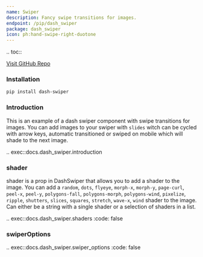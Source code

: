 ```yaml
---
name: Swiper
description: Fancy swipe transitions for images.
endpoint: /pip/dash_swiper
package: dash_swiper
icon: ph:hand-swipe-right-duotone
---
```


.. toc::

[Visit GitHub Repo](https://github.com/pip-install-python/dash_swiper)

### Installation

```bash
pip install dash-swiper
```

### Introduction

This is an example of a dash swiper component with swipe transitions for images. You can add images to your swiper with `slides` witch can be cycled with arrow keys, automatic transitioned or swiped on mobile which will shade to the next image.

.. exec::docs.dash_swiper.introduction

### shader
shader is a prop in DashSwiper that allows you to add a shader to the image. You can add a `random`, `dots`, `flyeye`, `morph-x`, `morph-y`, `page-curl`, `peel-x`, `peel-y`, `polygons-fall`, `polygons-morph`, `polygons-wind`, `pixelize`, `ripple`, `shutters`, `slices`, `squares`, `stretch`, `wave-x`, `wind` shader to the image. Can either be a string with a single shader or a selection of shaders in a list.

.. exec::docs.dash_swiper.shaders
    :code: false

### swiperOptions

.. exec::docs.dash_swiper.swiper_options
    :code: false

